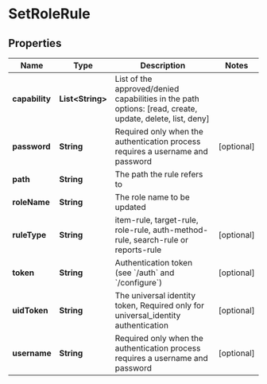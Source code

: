 

# SetRoleRule

## Properties

Name | Type | Description | Notes
------------ | ------------- | ------------- | -------------
**capability** | **List&lt;String&gt;** | List of the approved/denied capabilities in the path options: [read, create, update, delete, list, deny] | 
**password** | **String** | Required only when the authentication process requires a username and password |  [optional]
**path** | **String** | The path the rule refers to | 
**roleName** | **String** | The role name to be updated | 
**ruleType** | **String** | item-rule, target-rule, role-rule, auth-method-rule, search-rule or reports-rule |  [optional]
**token** | **String** | Authentication token (see &#x60;/auth&#x60; and &#x60;/configure&#x60;) |  [optional]
**uidToken** | **String** | The universal identity token, Required only for universal_identity authentication |  [optional]
**username** | **String** | Required only when the authentication process requires a username and password |  [optional]



